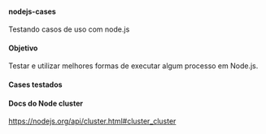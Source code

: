 #### nodejs-cases

Testando casos de uso com node.js

#### Objetivo

Testar e utilizar melhores formas de executar algum processo em Node.js.


#### Cases testados

#### Docs do Node cluster

https://nodejs.org/api/cluster.html#cluster_cluster
